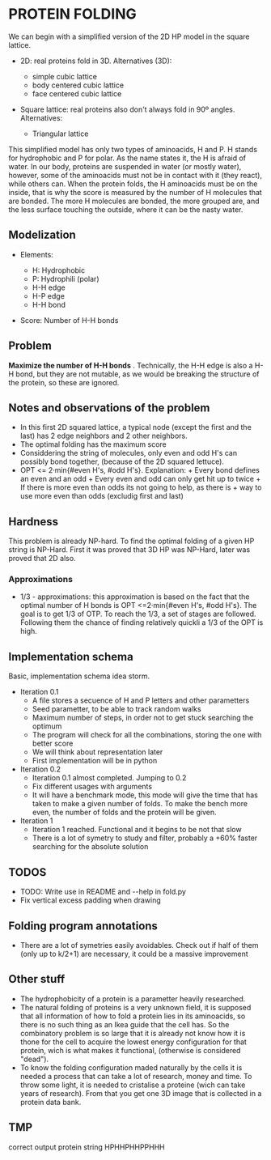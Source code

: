 # PROTEIN FOLDING

We can begin with a simplified version of the 2D HP model in the square lattice.
- 2D: real proteins fold in 3D. Alternatives (3D):
    - simple cubic lattice
    - body centered cubic lattice
    - face centered cubic lattice

- Square lattice: real proteins also don't always fold in 90º angles. Alternatives:
    - Triangular lattice

This simplified model has only two types of aminoacids, H and P. H stands for 
hydrophobic and P for polar. As the name states it, the H is afraid of water. 
In our body, proteins are suspended in water (or mostly water), however, some 
of the aminoacids must not be in contact with it (they react), while others 
can. When the protein folds, the H aminoacids must be on the inside, that is
why the score is measured by the number of H molecules that are bonded. The
more H molecules are bonded, the more grouped are, and the less surface touching
the outside, where it can be the nasty water.


## Modelization
- Elements:
    - H: Hydrophobic
    - P: Hydrophili (polar)
    - H-H edge
    - H-P edge
    - H-H bond

- Score: Number of H-H bonds 


## Problem 
**Maximize the number of H-H bonds** . Technically, the H-H edge is also
a H-H bond, but they are not mutable, as we would be breaking the 
structure of the protein, so these are ignored.


## Notes and observations of the problem
- In this first 2D squared lattice, a typical node (except the first and 
the last) has 2 edge neighbors and 2 other neighbors. 
- The optimal folding has the maximum score
- Considdering the string of molecules, only even and odd H's can possibly
bond together, (because of the 2D squared lettuce).
- OPT <= 2·min{#even H's, #odd H's}. Explanation:
        + Every bond defines an even and an odd 
        + Every even and odd can only get hit up to twice
        + If there is more even than odds its not going to help, as there is 
        + way to use more even than odds (excludig first and last)


## Hardness
This problem is already NP-hard.
To find the optimal folding of a given HP string is NP-Hard. First it was proved
that 3D HP was NP-Hard, later was proved that 2D also.


<!-- We are going to work out the estimate combinatory. To make it easy we won't be speaking
in terms of aminoacids, but in terms of slots of each aminoacid. Each aminoacid has 2
slots, so there are 2·k blanks to fill. In each blank we can put any other bound 
(remember, there are 2·k of them) plus 1, because we can leave a empty bound. Adding up
the previous premises, we have 2·k blanks to fill with 2·k+1 possible fillings. That is
the same as saying (2·k+1)^(2·k). Now let's work out with that number:

   - having a protein string of length k, we consider that all aminoacids could be H,
      that's why whe have the last k, in (2k+1)^(2k)
   
   - One aminoacid can bound at maximum 2 times and at minimmum 0, thats why we have
      the 2 in (2k+1)^(2k)

   - If one aminoacid bounds, it can't be with itself, so the formula needs to be
      adjusted to (2k)^(2k) 
   
   - If one aminoacid bounds two times, it has to be with different aminoacids, the
      formula we have now is (k)^(2k)

   - If a[1] is the aminoacid in position 1, a[1][0] and a[1][1] are their 
      left and right bound space, respectively. Nevertheless this is indferent, so 
      combinatory speaking we don't diferenciate left and right.

   - The bounds are symetrical, so if the aminoacid 4 is chained with the 9th, the 9th
      is also chained to the 4th. Having said that, not all the H can be paired, so we 
      can't get by permutating half of the chain, as we would be able to do otherwise
-->
    


### Approximations 
- 1/3 - approximations: this approximation is based on the fact that the 
optimal number of H bonds is OPT <=2·min{#even H's, #odd H's}. The goal is to 
get 1/3 of OTP. To reach the 1/3, a set of stages are followed. Following them
the chance of finding relatively quickli a 1/3 of the OPT is high.


## Implementation schema
Basic, implementation schema idea storm.
- Iteration 0.1
    + A file stores a secuence of H and P letters and other parametters
    + Seed parametter, to be able to track random walks
    + Maximum number of steps, in order not to get stuck searching the optimum
    + The program will check for all the combinations, storing the one with better score 
    + We will think about representation later
    + First implementation will be in python
- Iteration 0.2
    + Iteration 0.1 almost completed. Jumping to 0.2
    + Fix different usages with arguments
    + It will have a benchmark mode, this mode will give the time that has taken to make
   a given number of folds. To make the bench more even, the number of folds and the protein
   will be given.
- Iteration 1
    + Iteration 1 reached. Functional and it begins to be not that slow
    + There is a lot of symetry to study and filter, probably a +60% faster    
   searching for the absolute solution 

## TODOS
- TODO: Write use in README and --help in fold.py
- Fix vertical excess padding when drawing


## Folding program annotations
- There are a lot of symetries easily avoidables. Check out if half of them 
(only up to k/2+1) are necessary, it could be a massive improvement


## Other stuff

- The hydrophobicity of a protein is a parametter heavily researched.
- The natural folding of proteins is a very unknown field, it is 
supposed that all information of how to fold a protein lies in its
aminoacids, so there is no such thing as an Ikea guide that the cell
has. So the combinatory problem is so large that it is already not 
know how it is thone for the cell to acquire the lowest energy
configuration for that protein, wich is what makes it functional, 
(otherwise is considered "dead").
- To know the folding configuration maded naturally by the cells it is 
needed a process that can take a lot of research, money and time. To
throw some light, it is needed to cristalise a proteine (wich can take
years of research). From that you get one 3D image that is collected in
a protein data bank. 



## TMP
correct output protein string
HPHHPHHPPHHH
